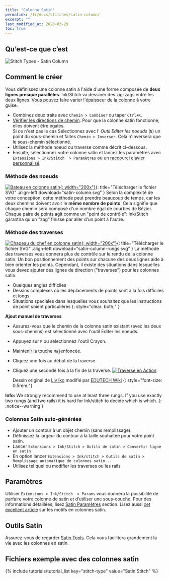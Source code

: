```yaml
---
title: "Colonne Satin"
permalink: /fr/docs/stitches/satin-column/
excerpt: ""
last_modified_at: 2020-03-29
toc: true
---
```

## Qu’est-ce que c’est

![Stitch Types - Satin Column](/assets/images/docs/stitch-type-satincolumn.jpg)

## Comment le créer
Vous définissez une colonne satin à l'aide d'une forme composée de **deux lignes presque parallèles**. Ink/Stitch va dessiner des zig-zags entre les deux lignes. Vous pouvez faire varier l'épaisseur de la colonne à votre guise.
* Combinez deux traits avec `Chemin > Combiner` ou taper `Ctrl+K`.
* [Vérifier les directions de chemin](/fr/docs/customize/#activation-de-la-direction-des-chemins). Pour que la colonne satin fonctionne, elles doivent être égales.<br />Si ce n'est pas le cas Sélectionnez avec l' *Outil Editer les noeuds* (`N`) un point du sous-chemin et faites `Chemin > Inverser`. Cela n'inversera que le sous-chemin sélectionné.
* Utilisez la méthode noeud ou traverse comme décrit ci-dessous.
* Ensuite, sélectionnez votre colonne satin et lancez les paramètres avec `Extensions > Ink/Stitch  > Paramètres` ou un  [raccourci clavier personnalisé](/fr/docs/customize/).

### Méthode des noeuds

[![Bateau en colonne satin](/assets/images/docs/satin-column.jpg){: width="200x"}](/assets/images/docs/satin-column.svg){: title="Télécharger le fichier SVG" .align-left download="satin-column.svg" }
Selon la complexité de votre conception, cette méthode peut prendre beaucoup de temps, car les deux chemins doivent avoir le **même nombre de points**. Cela signifie que chaque chemin sera composé d'un nombre égal de courbes de Bézier. Chaque paire de points agit comme un "point de contrôle": Ink/Stitch garantira qu'un "zag" finisse par aller d'un point à l'autre.

### Méthode des traverses

[![Chapeau du chef en colonne satin](/assets/images/docs/satin-column-rungs-example.jpg){: width="200x"}](/assets/images/docs/satin-column-rungs.svg){: title="Télécharger le fichier SVG" .align-left download="satin-column-rungs.svg" }
La méthode des traverses vous donnera plus de contrôle sur le rendu de la colonne satin. Un bon positionnement des points sur chacune des deux lignes aide à bien orienter les points. Cependant, il existe des situations dans lesquelles vous devez ajouter des lignes de direction ("traverses") pour les colonnes satin:
* Quelques angles difficiles
* Dessins complexes où les déplacements de points sont à la fois difficiles et longs
* Situations spéciales dans lesquelles vous souhaitez que les instructions de point soient particulières
{: style="clear: both;" }

**Ajout manuel de traverses**

* Assurez-vous que le chemin de la colonne satin existant (avec les deux sous-chemins) est sélectionné avec l'outil Editer les noeuds.
* Appuyez sur `P` ou sélectionnez l'outil Crayon.
* Maintenir la touche `Maj`enfoncée.
* Cliquez une fois au début de la traverse.
* Cliquez une seconde fois à la fin de la traverse.
  [![Traverse en Action](https://edutechwiki.unige.ch/mediawiki/images/thumb/6/68/InkStitch-round-bird-2.png/300px-InkStitch-round-bird-2.png)](https://edutechwiki.unige.ch/mediawiki/images/6/68/InkStitch-round-bird-2.png)

  Dessin original de [Liv Iko](https://thenounproject.com/liv_iko/collection/birds/?i=898697) modifié par [EDUTECH Wiki](https://edutechwiki.unige.ch/en/InkStitch)
{: style="font-size: 0.5rem;"}

**Info:** We strongly recommend to use at least three rungs. If you use exactly two rungs (and two rails) it is hard for Ink/stitch to decide which is which.
{: .notice--warning }

### Colonnes Satin auto-générées

* Ajouter un contour à un objet chemin (sans remplissage).
* Définissez la largeur du contour à la taille souhaitée pour votre point satin.
* Lancer `Extensions > Ink/Stitch > Outils de satin > Convertir ligne en satin`
* En option lancer `Extensions > Ink/stitch > Outils de satin > Remplissage automatique de colonnes satin...`
* Utilisez tel quel ou modifier les traverses ou les rails

## Paramètres

Utiliser `Extensions > Ink/Stitch  > Params` vous donnera la possibilité de parfaire votre colonne de satin et d’utiliser une sous-couche.
Pour des informations détaillées, lisez [Satin Paramètres](/fr/docs/params/#paramètres-satin) section.
Lisez aussi [cet excellent article](https://www.mrxstitch.com/underlay/) sur les motifs en colonnes satin.

## Outils Satin

Assurez-vous de regarder [Satin Tools](/fr/docs/params/#paramètres-satin/docs/satin-tools/). Cela vous facilitera grandement la vie avec les colonnes en satin.

## Fichiers exemple avec des colonnes satin
{% include tutorials/tutorial_list key="stitch-type" value="Satin Stitch" %}
